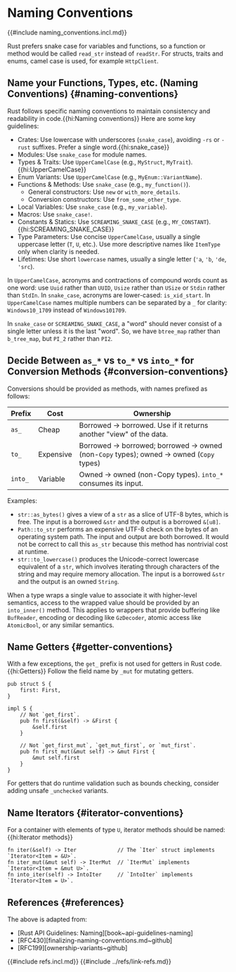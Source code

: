 # Naming Conventions

{{#include naming_conventions.incl.md}}

Rust prefers snake case for variables and functions, so a function or method would be called `read_str` instead of `readStr`. For structs, traits and enums, camel case is used, for example `HttpClient`.

## Name your Functions, Types, etc. (Naming Conventions) {#naming-conventions}

Rust follows specific naming conventions to maintain consistency and readability in code.{{hi:Naming conventions}} Here are some key guidelines:

- Crates: Use lowercase with underscores (`snake_case`), avoiding `-rs` or `-rust` suffixes. Prefer a single word.{{hi:snake_case}}
- Modules: Use `snake_case` for module names.
- Types & Traits: Use `UpperCamelCase` (e.g., `MyStruct`, `MyTrait`).{{hi:UpperCamelCase}}
- Enum Variants: Use `UpperCamelCase` (e.g., `MyEnum::VariantName`).
- Functions & Methods: Use `snake_case` (e.g., `my_function()`).
  - General constructors: Use `new` or `with_more_details`.
  - Conversion constructors: Use `from_some_other_type`.
- Local Variables: Use `snake_case` (e.g., `my_variable`).
- Macros: Use `snake_case!`.
- Constants & Statics: Use `SCREAMING_SNAKE_CASE` (e.g., `MY_CONSTANT`).{{hi:SCREAMING_SNAKE_CASE}}
- Type Parameters: Use concise `UpperCamelCase`, usually a single uppercase letter (`T`, `U`, etc.). Use more descriptive names like `ItemType` only when clarity is needed.
- Lifetimes: Use short `lowercase` names, usually a single letter (`'a`, `'b`, `'de`, `'src`).

In `UpperCamelCase`, acronyms  and contractions of compound words count as one word: use `Uuid` rather than `UUID`, `Usize` rather than `USize` or `Stdin` rather than `StdIn`. In `snake_case`, acronyms are lower-cased: `is_xid_start`. In `UpperCamelCase` names multiple numbers can be separated by a `_` for clarity: `Windows10_1709` instead of `Windows101709`.

In `snake_case` or `SCREAMING_SNAKE_CASE`, a "word" should never consist of a single letter unless it is the last "word". So, we have `btree_map` rather than `b_tree_map`, but `PI_2` rather than `PI2`.

## Decide Between `as_*` vs `to_*` vs `into_*` for Conversion Methods {#conversion-conventions}

Conversions should be provided as methods, with names prefixed as follows:

| Prefix | Cost | Ownership |
|---|---|---|
| `as_` | Cheap | Borrowed -> borrowed. Use if it returns another "view" of the data. |
| `to_` | Expensive | Borrowed -> borrowed; borrowed -> owned (non-`Copy` types); owned -> owned (`Copy` types) |
| `into_` | Variable | Owned -> owned (non-Copy types). `into_*` consumes its input. |

Examples:

- `str::as_bytes()` gives a view of a `str` as a slice of UTF-8 bytes, which is free. The input is a borrowed `&str` and the output is a borrowed `&[u8]`.
- `Path::to_str` performs an expensive UTF-8 check on the bytes of an operating system path. The input and output are both borrowed. It would not be correct to call this `as_str` because this method has nontrivial cost at runtime.
- `str::to_lowercase()` produces the Unicode-correct lowercase equivalent of a `str`, which involves iterating through characters of the string and may require memory allocation. The input is a borrowed `&str` and the output is an owned `String`.

When a type wraps a single value to associate it with higher-level semantics, access to the wrapped value should be provided by an `into_inner()` method. This applies to wrappers that provide buffering like `BufReader`, encoding or decoding like `GzDecoder`, atomic access like `AtomicBool`, or any similar semantics.

## Name Getters {#getter-conventions}

With a few exceptions, the `get_` prefix is not used for getters in Rust code.{{hi:Getters}} Follow the field name by `_mut` for mutating getters.

```rust,noplayground
pub struct S {
    first: First,
}

impl S {
    // Not `get_first`.
    pub fn first(&self) -> &First {
        &self.first
    }

    // Not `get_first_mut`, `get_mut_first`, or `mut_first`.
    pub fn first_mut(&mut self) -> &mut First {
        &mut self.first
    }
}
```

For getters that do runtime validation such as bounds checking, consider adding unsafe `_unchecked` variants.

## Name Iterators {#iterator-conventions}

For a container with elements of type `U`, iterator methods should be named:{{hi:Iterator methods}}

```rust,noplayground
fn iter(&self) -> Iter             // The `Iter` struct implements `Iterator<Item = &U>`.
fn iter_mut(&mut self) -> IterMut  // `IterMut` implements `Iterator<Item = &mut U>`.
fn into_iter(self) -> IntoIter     // `IntoIter` implements `Iterator<Item = U>`.
```

## References {#references}

The above is adapted from:

- [Rust API Guidelines: Naming][book~api-guidelines-naming]
- [RFC430][finalizing-naming-conventions.md~github]
- [RFC199][ownership-variants~github]

{{#include refs.incl.md}}
{{#include ../refs/link-refs.md}}

<div class="hidden">
</div>
